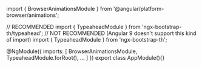 import { BrowserAnimationsModule } from '@angular/platform-browser/animations';

// RECOMMENDED
import { TypeaheadModule } from 'ngx-bootstrap-th/typeahead';
// NOT RECOMMENDED (Angular 9 doesn't support this kind of import)
import { TypeaheadModule } from 'ngx-bootstrap-th';

@NgModule({
  imports: [
    BrowserAnimationsModule,
    TypeaheadModule.forRoot(),
    ...
  ]
})
export class AppModule(){}
